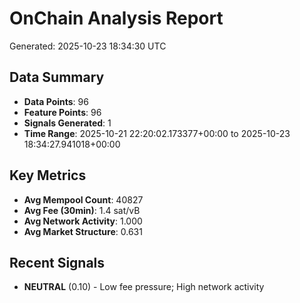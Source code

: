 # OnChain Analysis Report
Generated: 2025-10-23 18:34:30 UTC

## Data Summary
- **Data Points**: 96
- **Feature Points**: 96
- **Signals Generated**: 1
- **Time Range**: 2025-10-21 22:20:02.173377+00:00 to 2025-10-23 18:34:27.941018+00:00

## Key Metrics
- **Avg Mempool Count**: 40827
- **Avg Fee (30min)**: 1.4 sat/vB
- **Avg Network Activity**: 1.000
- **Avg Market Structure**: 0.631

## Recent Signals
- **NEUTRAL** (0.10) - Low fee pressure; High network activity
